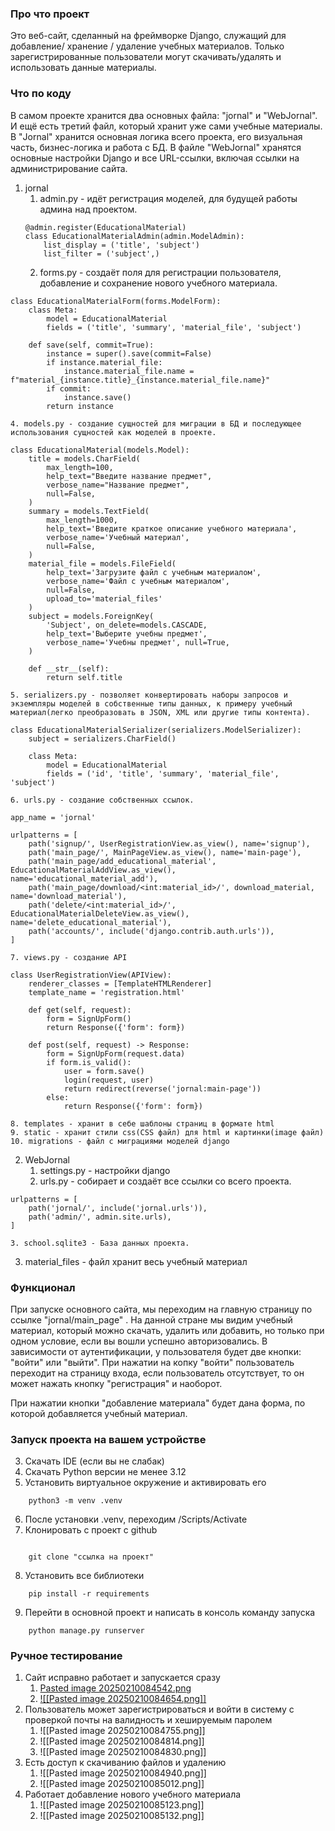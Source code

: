 ### Про что проект

Это веб-сайт, сделанный на фреймворке Django, служащий для добавление/ хранение / удаление учебных материалов. Только зарегистрированные пользователи могут скачивать/удалять и использовать данные материалы.

  

### Что по коду

В самом проекте хранится два основных файла: "jornal" и "WebJornal". И ещё есть третий файл, который хранит уже сами учебные материалы. В "Jornal" хранится основная логика всего проекта, его визуальная часть, бизнес-логика и работа с БД. В файле  "WebJornal" хранятся основные настройки Django и все URL-ссылки, включая ссылки на администрирование сайта.
1. jornal
	1. admin.py - идёт регистрация моделей, для будущей работы админа над проектом.
	```
	@admin.register(EducationalMaterial)  
	class EducationalMaterialAdmin(admin.ModelAdmin):  
	    list_display = ('title', 'subject')  
	    list_filter = ('subject',)
	```
	2. forms.py - создаёт поля для регистрации пользователя, добавление и сохранение нового учебного материала.
```
class EducationalMaterialForm(forms.ModelForm):  
    class Meta:  
        model = EducationalMaterial  
        fields = ('title', 'summary', 'material_file', 'subject')  
  
    def save(self, commit=True):  
        instance = super().save(commit=False)  
        if instance.material_file:  
            instance.material_file.name = f"material_{instance.title}_{instance.material_file.name}"  
        if commit:  
            instance.save()  
        return instance
```
	4. models.py - создание сущностей для миграции в БД и последующее использования сущностей как моделей в проекте.
```
class EducationalMaterial(models.Model):  
    title = models.CharField(  
        max_length=100,  
        help_text="Введите название предмет",  
        verbose_name="Название предмет",  
        null=False,  
    )  
    summary = models.TextField(  
        max_length=1000,  
        help_text='Введите краткое описание учебного материала',  
        verbose_name='Учебный материал',  
        null=False,  
    )  
    material_file = models.FileField(  
        help_text='Загрузите файл с учебным материалом',  
        verbose_name='Файл с учебным материалом',  
        null=False,  
        upload_to='material_files'  
    )  
    subject = models.ForeignKey(  
        'Subject', on_delete=models.CASCADE,  
        help_text='Выберите учебны предмет',  
        verbose_name='Учебны предмет', null=True,  
    )  
  
    def __str__(self):  
        return self.title
```
	5. serializers.py - позволяет конвертировать наборы запросов и экземпляры моделей в собственные типы данных, к примеру учебный материал(легко преобразовать в JSON, XML или другие типы контента).
```
class EducationalMaterialSerializer(serializers.ModelSerializer):  
    subject = serializers.CharField()  
  
    class Meta:  
        model = EducationalMaterial  
        fields = ('id', 'title', 'summary', 'material_file', 'subject')
```
	6. urls.py - создание собственных ссылок.
```
app_name = 'jornal'  
  
urlpatterns = [  
    path('signup/', UserRegistrationView.as_view(), name='signup'),  
    path('main_page/', MainPageView.as_view(), name='main-page'),  
    path('main_page/add_educational_material', EducationalMaterialAddView.as_view(), name='educational_material_add'),  
    path('main_page/download/<int:material_id>/', download_material, name='download_material'),  
    path('delete/<int:material_id>/', EducationalMaterialDeleteView.as_view(), name='delete_educational_material'),  
    path('accounts/', include('django.contrib.auth.urls')),  
]
```
	7. views.py - создание API
```
class UserRegistrationView(APIView):  
    renderer_classes = [TemplateHTMLRenderer]  
    template_name = 'registration.html'  
  
    def get(self, request):  
        form = SignUpForm()  
        return Response({'form': form})  
  
    def post(self, request) -> Response:  
        form = SignUpForm(request.data)  
        if form.is_valid():  
            user = form.save()  
            login(request, user)  
            return redirect(reverse('jornal:main-page'))  
        else:  
            return Response({'form': form})
```
	8. templates - хранит в себе шаблоны страниц в формате html
	9. static - хранит стили css(CSS файл) для html и картинки(image файл)
	10. migrations - файл с миграциями моделей django
2. WebJornal
	1. settings.py - настройки django
	2. urls.py - собирает и создаёт все ссылки со всего проекта.
```
urlpatterns = [  
    path('jornal/', include('jornal.urls')),  
    path('admin/', admin.site.urls),  
]
```
	3. school.sqlite3 - База данных проекта.
3. material_files - файл хранит весь учебный материал
	  

### Функционал

При запуске основного сайта, мы переходим на главную страницу по ссылке  "jornal/main_page" . На данной стране мы видим учебный материал, который можно скачать, удалить или добавить, но только при одном условие, если вы вошли успешно авторизовались. В зависимости от аутентификации, у пользователя будет две кнопки: "войти" или "выйти". При нажатии на копку "войти" пользователь переходит на страницу входа, если пользователь отсутствует, то он может нажать кнопку "регистрация" и наоборот.

При нажатии кнопки "добавление материала" будет дана форма, по которой добавляется учебный материал.

### Запуск проекта на вашем устройстве
3. Скачать IDE (если вы не слабак)
4. Скачать Python версии не менее 3.12
5. Установить виртуальное окружение и активировать его
```
    python3 -m venv .venv
```
6. После установки .venv, переходим /Scripts/Activate
7. Клонировать с проект с github
```

    git clone "ссылка на проект"
```
8. Установить все библиотеки

```
    pip install -r requirements
```
9. Перейти в основной проект и написать в консоль команду запуска

```
    python manage.py runserver  
```

### Ручное тестирование
1. Сайт исправно работает и запускается сразу
	1. [Pasted image 20250210084542.png](https://github.com/Provod228/herny_django_chast2/blob/master/documentashion/file_image/Pasted%20image%2020250210084542.png)
	2. [![[Pasted image 20250210084654.png]]](https://github.com/Provod228/herny_django_chast2/blob/master/documentashion/file_image/Pasted%20image%2020250210084654.png)
2. Пользователь может зарегистрироваться и войти в систему с проверкой почты на валидность и хешируемым паролем
	1. ![[Pasted image 20250210084755.png]]
	2. ![[Pasted image 20250210084814.png]]
	3. ![[Pasted image 20250210084830.png]]
3. Есть доступ к скачиванию файлов и удалению
	1. ![[Pasted image 20250210084940.png]]
	2. ![[Pasted image 20250210085012.png]]
4. Работает добавление нового учебного материала
	1. ![[Pasted image 20250210085123.png]]
	2. ![[Pasted image 20250210085132.png]]
